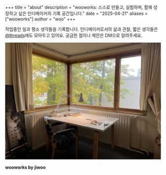 +++
title = "about"
description = "wooworks: 스스로 만들고, 실험하며, 함께 성장하고 싶은 인디메이커의 기록 공간입니다."
date = "2025-04-21"
aliases = ["wooworks"]
author = "woo"
+++

작업중인 일과 평소 생각들을 기록합니다.
인디메이커로서의 삶과 관찰, 짧은 생각들은 [@threads](https://www.threads.net/@byjiwoo__)에도 모아두고 있어요. 궁금한 점이나 제안은 DM으로 알려주세요.

![](/images/fin.jpeg)

**wooworks by jiwoo**
